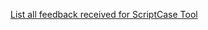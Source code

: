 
[List all feedback received for ScriptCase Tool](http://blog.andersonmamede.com.br/scriptcase-tools-data/feedback/)
